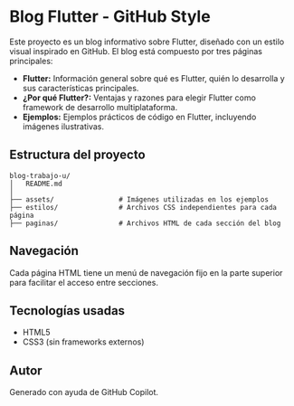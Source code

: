 # Blog Flutter - GitHub Style

Este proyecto es un blog informativo sobre Flutter, diseñado con un estilo visual inspirado en GitHub. El blog está compuesto por tres páginas principales:

- **Flutter:** Información general sobre qué es Flutter, quién lo desarrolla y sus características principales.
- **¿Por qué Flutter?:** Ventajas y razones para elegir Flutter como framework de desarrollo multiplataforma.
- **Ejemplos:** Ejemplos prácticos de código en Flutter, incluyendo imágenes ilustrativas.

## Estructura del proyecto

```
blog-trabajo-u/
│   README.md
│
├── assets/                # Imágenes utilizadas en los ejemplos
├── estilos/               # Archivos CSS independientes para cada página
├── paginas/               # Archivos HTML de cada sección del blog
```

## Navegación
Cada página HTML tiene un menú de navegación fijo en la parte superior para facilitar el acceso entre secciones.

## Tecnologías usadas
- HTML5
- CSS3 (sin frameworks externos)

## Autor
Generado con ayuda de GitHub Copilot.

